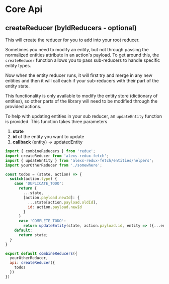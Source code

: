 # Core Api

## createReducer (byIdReducers - optional)
This will create the reducer for you to add into your root reducer.

Sometimes you need to modify an entity, but not through passing the normalized entities attribute in an action's payload.
To get around this, the `createReducer` function allows you to pass sub-reducers to handle specific entity types.

Now when the entity reducer runs, it will first try and merge in any new entities and then it will call each if your sub-reducers with their part of the entity state.

This functionality is only available to modify the entity store (dictionary of entities), so other parts of the library will need to be modified through the provided actions.

To help with updating entities in your sub reducer, an `updateEntity` function is provided. This function takes three parameters
1. **state**
2. **id** of the entity you want to update
3. **callback** (entity) -> updatedEntity

```js
import { combineReducers } from 'redux';
import createReducer from 'alexs-redux-fetch';
import { updateEntity } from 'alexs-redux-fetch/entities/helpers';
import yourOtherReducer from './somewhere';

const todos = (state, action) => {
  switch(action.type) {
    case 'DUPLICATE_TODO':
      return {
        ...state,
        [action.payload.newId]: {
          ...state[action.payload.oldId],
          id: action.payload.newId
        }
      }
      case 'COMPLETE_TODO':
        return updateEntity(state, action.payload.id, entity => ({...entity, completed: true}))
    default:
      return state;
  }
}

export default combineReducers({
  yourOtherReducer,
  api: createReducer({
    todos
  })
})
```